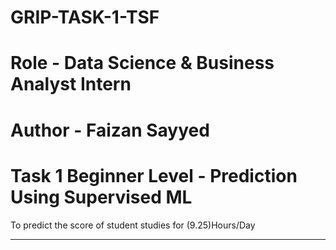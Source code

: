 # GRIP-TASK-1-TSF
# Role - Data Science & Business Analyst Intern
# Author - Faizan Sayyed
# Task 1 Beginner Level - Prediction Using Supervised ML 
To predict the score of student studies for (9.25)Hours/Day

-----------------------------------------------------------------------------------------------------------------------------------------------------------------------------



